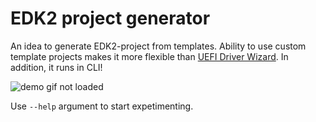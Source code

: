 # EDK2 project generator

An idea to generate EDK2-project from templates. Ability to use custom template
projects makes it more flexible than
[UEFI Driver Wizard](https://github.com/tianocore/tianocore.github.io/wiki/UEFI-Driver-Wizard).
In addition, it runs in CLI!

![demo gif not loaded](docs/blob/completion_enabled.gif)

Use `--help` argument to start expetimenting.
